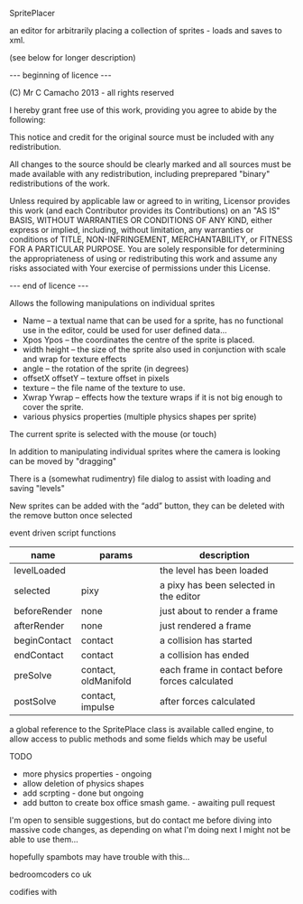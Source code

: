 SpritePlacer

an editor for arbitrarily placing a collection of sprites - loads and saves to xml.

(see below for longer description)

--- beginning of licence ---

(C) Mr C Camacho 2013 - all rights reserved

I hereby grant free use of this work, providing you agree to abide by the following:

This notice and credit for the original source must be included with any redistribution.

All changes to the source should be clearly marked and all sources must be made available with any redistribution, including preprepared "binary" redistributions of the work.

Unless required by applicable law or agreed to in writing, Licensor provides this work (and each Contributor provides its Contributions) on an "AS IS" BASIS, WITHOUT WARRANTIES OR CONDITIONS OF ANY KIND, either express or implied, including, without limitation, any warranties or conditions of TITLE, NON-INFRINGEMENT, MERCHANTABILITY, or FITNESS FOR A PARTICULAR PURPOSE. You are solely responsible for determining the appropriateness of using or redistributing this work and assume any risks associated with Your exercise of permissions under this License.

--- end of licence ---

Allows the following manipulations on individual sprites

* Name – a textual name that can be used for a sprite, has no functional use in the editor, could be used for user defined data...
* Xpos Ypos – the coordinates the centre of the sprite is placed.
* width height – the size of the sprite also used in conjunction with scale and wrap for texture effects
* angle – the rotation of the sprite (in degrees)
* offsetX offsetY – texture offset in pixels
* texture – the file name of the texture to use.
* Xwrap Ywrap – effects how the texture wraps if it is not big enough to cover the sprite.
* various physics properties (multiple physics shapes per sprite)

The current sprite is selected with the mouse (or touch) 

In addition to manipulating individual sprites where the camera is looking can be moved by "dragging"

There is a (somewhat rudimentry) file dialog to assist with loading and saving "levels"

New sprites can be added with the “add” button, they can be deleted with the remove button once selected


event driven script functions

|name                |params                  |description                                      |
|--------------------|------------------------|-------------------------------------------------|
|levelLoaded         |                        |the level has been loaded                        |
|selected            |pixy                    |a pixy has been selected in the editor           |
|beforeRender        |none                    |just about to render a frame                     |
|afterRender         |none                    |just rendered a frame                            |
|beginContact        |contact                 |a collision has started                          |
|endContact          |contact                 |a collision has ended                            |
|preSolve            |contact, oldManifold    |each frame in contact before forces calculated   |
|postSolve           |contact, impulse        |after forces calculated                          |

a global reference to the SpritePlace class is available called engine, to allow access to public
methods and some fields which may be useful 

TODO

* more physics properties - ongoing
* allow deletion of physics shapes
* add scrpting - done but ongoing
* add button to create box office smash game. - awaiting pull request

I'm open to sensible suggestions, but do contact me before diving into massive code changes, as depending on what I'm doing next I might not be able to use them...

hopefully spambots may have trouble with this...

bedroomcoders co uk

codifies with

